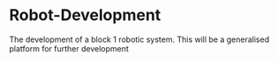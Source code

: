 # Robot-Development
The development of a block 1 robotic system. This will be a generalised platform for further development
